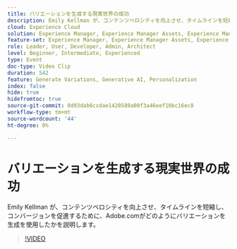 ```yaml
---
title: バリエーションを生成する現実世界の成功
description: Emily Kellman が、コンテンツベロシティを向上させ、タイムラインを短縮し、コンバージョンを促進するために、Adobe.comがどのようにバリエーションを生成を使用したかを説明します。
cloud: Experience Cloud
solution: Experience Manager, Experience Manager Assets, Experience Manager Forms, Experience Manager Sites, Sensei
feature-set: Experience Manager, Experience Manager Assets, Experience Manager Forms, Experience Manager Sites
role: Leader, User, Developer, Admin, Architect
level: Beginner, Intermediate, Experienced
type: Event
doc-type: Video Clip
duration: 542
feature: Generate Variations, Generative AI, Personalization
index: false
hide: true
hidefromtoc: true
source-git-commit: 0d93dab6ccdae1420589a00f3a46eef10bc16ec8
workflow-type: tm+mt
source-wordcount: '44'
ht-degree: 0%

---
```



# バリエーションを生成する現実世界の成功

Emily Kellman が、コンテンツベロシティを向上させ、タイムラインを短縮し、コンバージョンを促進するために、Adobe.comがどのようにバリエーションを生成を使用したかを説明します。

>[!VIDEO](https://video.tv.adobe.com/v/3462692/?learn=on&enablevpops&captions=jpn)
